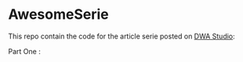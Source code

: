 # AwesomeSerie

This repo contain the code for the article serie posted on [DWA Studio](blog.dwastudio.fr):

Part One : [](https://blog.dwastudio.fr/the-movie-db-react-native-partie-1-les-composants/)

